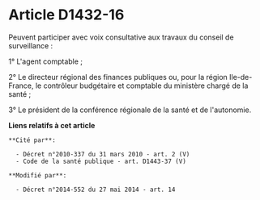 # Article D1432-16

Peuvent participer avec voix consultative aux travaux du conseil de surveillance : 

1° L'agent comptable ; 

2° Le            directeur régional des finances publiques ou, pour la région Ile-de-France, le contrôleur budgétaire et
comptable du ministère chargé de la santé ; 

3° Le président de la conférence régionale de la santé et de l'autonomie.

**Liens relatifs à cet article**

	**Cité par**:

	  - Décret n°2010-337 du 31 mars 2010 - art. 2 (V)
	  - Code de la santé publique - art. D1443-37 (V)

	**Modifié par**:

	  - Décret n°2014-552 du 27 mai 2014 - art. 14
